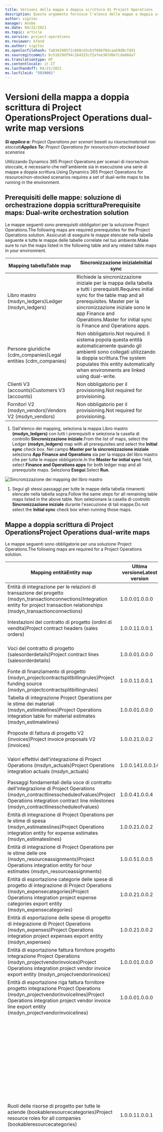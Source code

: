 ```yaml
---
title: Versioni della mappa a doppia scrittura di Project Operations
description: Questo argomento fornisce l'elenco delle mappe a doppia scrittura richieste per Dynamics 365 Project Operations.
author: sigitac
manager: Annbe
ms.date: 04/22/2021
ms.topic: article
ms.service: project-operations
ms.reviewer: kfend
ms.author: sigitac
ms.openlocfilehash: fa0342985f2c860cd3cb3f686f0dcaa59d8cfd41
ms.sourcegitcommit: bc51629df94c164325cf2afee387d0e7cda66da7
ms.translationtype: HT
ms.contentlocale: it-IT
ms.lasthandoff: 04/23/2021
ms.locfileid: "5939001"
---
```

# <a name="project-operations-dual-write-map-versions"></a><span data-ttu-id="e040f-103">Versioni della mappa a doppia scrittura di Project Operations</span><span class="sxs-lookup"><span data-stu-id="e040f-103">Project Operations dual-write map versions</span></span>

<span data-ttu-id="e040f-104">_**Si applica a:** Project Operations per scenari basati su risorse/materiali non stoccati_</span><span class="sxs-lookup"><span data-stu-id="e040f-104">_**Applies To:** Project Operations for resource/non-stocked based scenarios_</span></span>

<span data-ttu-id="e040f-105">Utilizzando Dynamics 365 Project Operations per scenari di risorse/non stoccate, è necessario che nell'ambiente sia in esecuzione una serie di mappe a doppia scrittura.</span><span class="sxs-lookup"><span data-stu-id="e040f-105">Using Dynamics 365 Project Operations for resource/non-stocked scenarios requires a set of dual-write maps to be running in the environment.</span></span> 

## <a name="prerequisite-maps-dual-write-orchestration-solution"></a><span data-ttu-id="e040f-106">Prerequisiti delle mappe: soluzione di orchestrazione doppia scrittura</span><span class="sxs-lookup"><span data-stu-id="e040f-106">Prerequisite maps: Dual-write orchestration solution</span></span>

<span data-ttu-id="e040f-107">Le mappe seguenti sono prerequisiti obbligatori per la soluzione Project Operations.</span><span class="sxs-lookup"><span data-stu-id="e040f-107">The following maps are required prerequisites for the Project Operations solution.</span></span> <span data-ttu-id="e040f-108">Assicurati di eseguire le mappe elencate nella tabella seguente e tutte le mappe delle tabelle correlate nel tuo ambiente.</span><span class="sxs-lookup"><span data-stu-id="e040f-108">Make sure to run the maps listed in the following table and any related table maps in your environment.</span></span>

| <span data-ttu-id="e040f-109">Mapping tabella</span><span class="sxs-lookup"><span data-stu-id="e040f-109">Table map</span></span> | <span data-ttu-id="e040f-110">Sincronizzazione iniziale</span><span class="sxs-lookup"><span data-stu-id="e040f-110">Initial sync</span></span> |
| --- | --- |
| <span data-ttu-id="e040f-111">Libro mastro (msdyn_ledgers)</span><span class="sxs-lookup"><span data-stu-id="e040f-111">Ledger (msdyn_ledgers)</span></span> | <span data-ttu-id="e040f-112">Richiede la sincronizzazione iniziale per la mappa della tabella e tutti i prerequisiti.</span><span class="sxs-lookup"><span data-stu-id="e040f-112">Requires initial sync for the table map and all prerequisites.</span></span> <span data-ttu-id="e040f-113">Master per la sincronizzazione iniziale sono le app Finance and Operations.</span><span class="sxs-lookup"><span data-stu-id="e040f-113">Master for initial sync is Finance and Operations apps.</span></span> |
| <span data-ttu-id="e040f-114">Persone giuridiche (cdm_companies)</span><span class="sxs-lookup"><span data-stu-id="e040f-114">Legal entities (cdm_companies)</span></span> | <span data-ttu-id="e040f-115">Non obbligatorio.</span><span class="sxs-lookup"><span data-stu-id="e040f-115">Not required.</span></span> <span data-ttu-id="e040f-116">Il sistema popola questa entità automaticamente quando gli ambienti sono collegati utilizzando la doppia scrittura.</span><span class="sxs-lookup"><span data-stu-id="e040f-116">The system populates this entity automatically when environments are linked using dual-write.</span></span> |
| <span data-ttu-id="e040f-117">Clienti V3 (accounts)</span><span class="sxs-lookup"><span data-stu-id="e040f-117">Customers V3 (accounts)</span></span> | <span data-ttu-id="e040f-118">Non obbligatorio per il provisioning.</span><span class="sxs-lookup"><span data-stu-id="e040f-118">Not required for provisioning.</span></span> |
| <span data-ttu-id="e040f-119">Fornitori V2 (msdyn_vendors)</span><span class="sxs-lookup"><span data-stu-id="e040f-119">Vendors V2 (msdyn_vendors)</span></span> | <span data-ttu-id="e040f-120">Non obbligatorio per il provisioning.</span><span class="sxs-lookup"><span data-stu-id="e040f-120">Not required for provisioning.</span></span> |

1. <span data-ttu-id="e040f-121">Dall'elenco dei mapping, seleziona la mappa Libro mastro **(msdyn\_ledgers)** con tutti i prerequisiti e seleziona la casella di controllo **Sincronizzazione iniziale**.</span><span class="sxs-lookup"><span data-stu-id="e040f-121">From the list of maps, select the Ledger **(msdyn\_ledgers)** map with all prerequisites and select the **Initial sync** check box.</span></span> <span data-ttu-id="e040f-122">Nel campo **Master per la sincronizzazione iniziale** seleziona **App Finance and Operations** sia per la mappa del libro mastro che per tutte le mappe obbligatorie.</span><span class="sxs-lookup"><span data-stu-id="e040f-122">In the **Master for initial sync** field, select **Finance and Operations apps** for both ledger map and all prerequisite maps.</span></span> <span data-ttu-id="e040f-123">Seleziona **Esegui**.</span><span class="sxs-lookup"><span data-stu-id="e040f-123">Select **Run**.</span></span>

![Sincronizzazione dei mapping del libro mastro](media/DW6.png)

1. <span data-ttu-id="e040f-125">Segui gli stessi passaggi per tutte le mappe della tabella rimanenti elencate nella tabella sopra.</span><span class="sxs-lookup"><span data-stu-id="e040f-125">Follow the same steps for all remaining table maps listed in the above table.</span></span> <span data-ttu-id="e040f-126">Non selezionare la casella di controllo **Sincronizzazione iniziale** durante l'esecuzione di tali mappe.</span><span class="sxs-lookup"><span data-stu-id="e040f-126">Do not select the **Initial sync** check box when running those maps.</span></span>

## <a name="project-operations-dual-write-maps"></a><span data-ttu-id="e040f-127">Mappe a doppia scrittura di Project Operations</span><span class="sxs-lookup"><span data-stu-id="e040f-127">Project Operations dual-write maps</span></span>

<span data-ttu-id="e040f-128">Le mappe seguenti sono obbligatorie per una soluzione Project Operations.</span><span class="sxs-lookup"><span data-stu-id="e040f-128">The following maps are required for a Project Operations solution.</span></span>

| <span data-ttu-id="e040f-129">**Mapping entità**</span><span class="sxs-lookup"><span data-stu-id="e040f-129">**Entity map**</span></span> | <span data-ttu-id="e040f-130">**Ultima versione**</span><span class="sxs-lookup"><span data-stu-id="e040f-130">**Latest version**</span></span> | <span data-ttu-id="e040f-131">**Sincronizzazione iniziale**</span><span class="sxs-lookup"><span data-stu-id="e040f-131">**Initial sync**</span></span> |
| --- | --- | --- |
| <span data-ttu-id="e040f-132">Entità di integrazione per le relazioni di transazione del progetto (msdyn\_transactionconnections)</span><span class="sxs-lookup"><span data-stu-id="e040f-132">Integration entity for project transaction relationships (msdyn\_transactionconnections)</span></span> | <span data-ttu-id="e040f-133">1.0.0.0</span><span class="sxs-lookup"><span data-stu-id="e040f-133">1.0.0.0</span></span> | <span data-ttu-id="e040f-134">Non obbligatorio per il provisioning.</span><span class="sxs-lookup"><span data-stu-id="e040f-134">Not required for provisioning.</span></span> |
| <span data-ttu-id="e040f-135">Intestazioni del contratto di progetto (ordini di vendita)</span><span class="sxs-lookup"><span data-stu-id="e040f-135">Project contract headers (sales orders)</span></span> | <span data-ttu-id="e040f-136">1.0.0.1</span><span class="sxs-lookup"><span data-stu-id="e040f-136">1.0.0.1</span></span> | <span data-ttu-id="e040f-137">Non obbligatorio per il provisioning.</span><span class="sxs-lookup"><span data-stu-id="e040f-137">Not required for provisioning.</span></span> |
| <span data-ttu-id="e040f-138">Voci del contratto di progetto (salesorderdetails)</span><span class="sxs-lookup"><span data-stu-id="e040f-138">Project contract lines (salesorderdetails)</span></span> | <span data-ttu-id="e040f-139">1.0.0.0</span><span class="sxs-lookup"><span data-stu-id="e040f-139">1.0.0.0</span></span> | <span data-ttu-id="e040f-140">Non obbligatorio per il provisioning.</span><span class="sxs-lookup"><span data-stu-id="e040f-140">Not required for provisioning.</span></span> |
| <span data-ttu-id="e040f-141">Fonte di finanziamento di progetto (msdyn_projectcontractsplitbillingrules)</span><span class="sxs-lookup"><span data-stu-id="e040f-141">Project funding source (msdyn_projectcontractsplitbillingrules)</span></span> | <span data-ttu-id="e040f-142">1.0.0.1</span><span class="sxs-lookup"><span data-stu-id="e040f-142">1.0.0.1</span></span> | <span data-ttu-id="e040f-143">Non obbligatorio per il provisioning.</span><span class="sxs-lookup"><span data-stu-id="e040f-143">Not required for provisioning.</span></span> |
| <span data-ttu-id="e040f-144">Tabella di integrazione Project Operations per le stime dei materiali (msdyn\_estimatelines)</span><span class="sxs-lookup"><span data-stu-id="e040f-144">Project Operations integration table for material estimates (msdyn\_estimatelines)</span></span> | <span data-ttu-id="e040f-145">1.0.0.0</span><span class="sxs-lookup"><span data-stu-id="e040f-145">1.0.0.0</span></span> | <span data-ttu-id="e040f-146">Non obbligatorio per il provisioning.</span><span class="sxs-lookup"><span data-stu-id="e040f-146">Not required for provisioning.</span></span> |
| <span data-ttu-id="e040f-147">Proposte di fattura di progetto V2 (invoices)</span><span class="sxs-lookup"><span data-stu-id="e040f-147">Project invoice proposals V2 (invoices)</span></span> | <span data-ttu-id="e040f-148">1.0.0.2</span><span class="sxs-lookup"><span data-stu-id="e040f-148">1.0.0.2</span></span> | <span data-ttu-id="e040f-149">Non obbligatorio per il provisioning.</span><span class="sxs-lookup"><span data-stu-id="e040f-149">Not required for provisioning.</span></span> |
| <span data-ttu-id="e040f-150">Valori effettivi dell'integrazione di Project Operations (msdyn_actuals)</span><span class="sxs-lookup"><span data-stu-id="e040f-150">Project Operations integration actuals (msdyn_actuals)</span></span> | <span data-ttu-id="e040f-151">1.0.0.14</span><span class="sxs-lookup"><span data-stu-id="e040f-151">1.0.0.14</span></span> | <span data-ttu-id="e040f-152">Non obbligatorio per il provisioning.</span><span class="sxs-lookup"><span data-stu-id="e040f-152">Not required for provisioning.</span></span> |
| <span data-ttu-id="e040f-153">Passaggi fondamentali della voce di contratto dell'integrazione di Project Operations (msdyn_contractlinesscheduleofvalues)</span><span class="sxs-lookup"><span data-stu-id="e040f-153">Project Operations integration contract line milestones (msdyn_contractlinesscheduleofvalues)</span></span> | <span data-ttu-id="e040f-154">1.0.0.4</span><span class="sxs-lookup"><span data-stu-id="e040f-154">1.0.0.4</span></span> | <span data-ttu-id="e040f-155">Non obbligatorio per il provisioning.</span><span class="sxs-lookup"><span data-stu-id="e040f-155">Not required for provisioning.</span></span> |
| <span data-ttu-id="e040f-156">Entità di integrazione di Project Operations per le stime di spesa (msdyn_estimateslines)</span><span class="sxs-lookup"><span data-stu-id="e040f-156">Project Operations integration entity for expense estimates (msdyn_estimateslines)</span></span> | <span data-ttu-id="e040f-157">1.0.0.2</span><span class="sxs-lookup"><span data-stu-id="e040f-157">1.0.0.2</span></span> | <span data-ttu-id="e040f-158">Non obbligatorio per il provisioning.</span><span class="sxs-lookup"><span data-stu-id="e040f-158">Not required for provisioning.</span></span> |
| <span data-ttu-id="e040f-159">Entità di integrazione di Project Operations per le stime delle ore (msdyn_resourceassignments)</span><span class="sxs-lookup"><span data-stu-id="e040f-159">Project Operations integration entity for hour estimates (msdyn_resourceassignments)</span></span> | <span data-ttu-id="e040f-160">1.0.0.5</span><span class="sxs-lookup"><span data-stu-id="e040f-160">1.0.0.5</span></span> | <span data-ttu-id="e040f-161">Non obbligatorio per il provisioning.</span><span class="sxs-lookup"><span data-stu-id="e040f-161">Not required for provisioning.</span></span> |
| <span data-ttu-id="e040f-162">Entità di esportazione categorie delle spese di progetto di integrazione di Project Operations (msdyn_expensecategories)</span><span class="sxs-lookup"><span data-stu-id="e040f-162">Project Operations integration project expense categories export entity (msdyn_expensecategories)</span></span> | <span data-ttu-id="e040f-163">1.0.0.2</span><span class="sxs-lookup"><span data-stu-id="e040f-163">1.0.0.2</span></span> | <span data-ttu-id="e040f-164">Non obbligatorio per il provisioning.</span><span class="sxs-lookup"><span data-stu-id="e040f-164">Not required for provisioning.</span></span> |
| <span data-ttu-id="e040f-165">Entità di esportazione delle spese di progetto di integrazione di Project Operations (msdyn_expenses)</span><span class="sxs-lookup"><span data-stu-id="e040f-165">Project Operations integration project expenses export entity (msdyn_expenses)</span></span> | <span data-ttu-id="e040f-166">1.0.0.2</span><span class="sxs-lookup"><span data-stu-id="e040f-166">1.0.0.2</span></span> | <span data-ttu-id="e040f-167">Non obbligatorio per il provisioning.</span><span class="sxs-lookup"><span data-stu-id="e040f-167">Not required for provisioning.</span></span> |
| <span data-ttu-id="e040f-168">Entità di esportazione fattura fornitore progetto integrazione Project Operations (msdyn_projectvendorinvoices)</span><span class="sxs-lookup"><span data-stu-id="e040f-168">Project Operations integration project vendor invoice export entity (msdyn_projectvendorinvoices)</span></span> | <span data-ttu-id="e040f-169">1.0.0.0</span><span class="sxs-lookup"><span data-stu-id="e040f-169">1.0.0.0</span></span> | <span data-ttu-id="e040f-170">Non obbligatorio per il provisioning.</span><span class="sxs-lookup"><span data-stu-id="e040f-170">Not required for provisioning.</span></span> |
| <span data-ttu-id="e040f-171">Entità di esportazione riga fattura fornitore progetto integrazione Project Operations (msdyn_projectvendorinvoicelines)</span><span class="sxs-lookup"><span data-stu-id="e040f-171">Project Operations integration project vendor invoice line export entity (msdyn_projectvendorinvoicelines)</span></span> | <span data-ttu-id="e040f-172">1.0.0.0</span><span class="sxs-lookup"><span data-stu-id="e040f-172">1.0.0.0</span></span> | <span data-ttu-id="e040f-173">Non obbligatorio per il provisioning.</span><span class="sxs-lookup"><span data-stu-id="e040f-173">Not required for provisioning.</span></span> |
| <span data-ttu-id="e040f-174">Ruoli delle risorse di progetto per tutte le aziende (bookableresourcecategories)</span><span class="sxs-lookup"><span data-stu-id="e040f-174">Project resource roles for all companies (bookableresourcecategories)</span></span> | <span data-ttu-id="e040f-175">1.0.0.1</span><span class="sxs-lookup"><span data-stu-id="e040f-175">1.0.0.1</span></span> | <span data-ttu-id="e040f-176">Richiede una sincronizzazione iniziale per la mappa della tabella per sincronizzare i ruoli delle risorse del responsabile di progetto e del membro del team che sono popolati nell'ambiente Dynamics 365 Dataverse durante il provisioning.</span><span class="sxs-lookup"><span data-stu-id="e040f-176">Requires an initial sync for the table map to synchronize the Project Manager and Team member resource roles that are populated in the Dynamics 365 Dataverse environment during provisioning.</span></span> <span data-ttu-id="e040f-177">Dataverse è la fonte principale per la sincronizzazione iniziale.</span><span class="sxs-lookup"><span data-stu-id="e040f-177">Dataverse is the main source for the initial synchronization.</span></span> |
| <span data-ttu-id="e040f-178">Attività di progetto (msdyn_projecttasks)</span><span class="sxs-lookup"><span data-stu-id="e040f-178">Project tasks (msdyn_projecttasks)</span></span> | <span data-ttu-id="e040f-179">1.0.0.4</span><span class="sxs-lookup"><span data-stu-id="e040f-179">1.0.0.4</span></span> | <span data-ttu-id="e040f-180">Non obbligatorio per il provisioning.</span><span class="sxs-lookup"><span data-stu-id="e040f-180">Not required for provisioning.</span></span> |
| <span data-ttu-id="e040f-181">Categorie di transazione di progetto (msdyn_transactioncategories)</span><span class="sxs-lookup"><span data-stu-id="e040f-181">Project transaction categories (msdyn_transactioncategories)</span></span> | <span data-ttu-id="e040f-182">1.0.0.0</span><span class="sxs-lookup"><span data-stu-id="e040f-182">1.0.0.0</span></span> | <span data-ttu-id="e040f-183">Non obbligatorio per il provisioning.</span><span class="sxs-lookup"><span data-stu-id="e040f-183">Not required for provisioning.</span></span> |
| <span data-ttu-id="e040f-184">Progetti V2 (msdyn_projects)</span><span class="sxs-lookup"><span data-stu-id="e040f-184">Projects V2 (msdyn_projects)</span></span> | <span data-ttu-id="e040f-185">1.0.0.1</span><span class="sxs-lookup"><span data-stu-id="e040f-185">1.0.0.1</span></span> | <span data-ttu-id="e040f-186">Non obbligatorio per il provisioning.</span><span class="sxs-lookup"><span data-stu-id="e040f-186">Not required for provisioning.</span></span> |

<span data-ttu-id="e040f-187">Completa i seguenti passaggi per eseguire le mappe elencate.</span><span class="sxs-lookup"><span data-stu-id="e040f-187">Complete the following steps to run the listed maps.</span></span>

1. <span data-ttu-id="e040f-188">Abilita i ruoli delle risorse di progetto per la mappa della tabella **Tutte le società (bookableresourcecategories)** poiché questa mappa richiede la sincronizzazione iniziale. Nel campo **Master per la sincronizzazione iniziale** seleziona **Common Data Service**.</span><span class="sxs-lookup"><span data-stu-id="e040f-188">Enable the Project resource roles for **all companies (bookableresourcecategories)** table map as this map requires the initial sync. In the **Master for initial sync** field, select **Common data service**.</span></span> 

 ![Sincronizzazione della mappa della tabella dei ruoli di risorse](media/6ResourceInitialSync.jpg)

 <span data-ttu-id="e040f-190">Attendi fino a quando lo stato della mappa è **In esecuzione** prima di passare alla fase successiva.</span><span class="sxs-lookup"><span data-stu-id="e040f-190">Wait until the status of the map is **Running** before you move to the next step.</span></span>

2. <span data-ttu-id="e040f-191">Seleziona tutte le mappe obbligatorie rimanenti.</span><span class="sxs-lookup"><span data-stu-id="e040f-191">Select all of the remaining required maps.</span></span> <span data-ttu-id="e040f-192">Puoi filtrarle nell'elenco delle mappe a doppia scrittura utilizzando la parola chiave **Progetto** nella ricerca nell'angolo in alto a destra.</span><span class="sxs-lookup"><span data-stu-id="e040f-192">You can filter them in the dual-write map list using the keyword, **Project** in search in the upper-right corner.</span></span> <span data-ttu-id="e040f-193">È possibile selezionare tutte le mappe e quindi eseguirle.</span><span class="sxs-lookup"><span data-stu-id="e040f-193">You can multi-select all maps and then run.</span></span> <span data-ttu-id="e040f-194">Per ulteriori informazioni, vedi [Gestire più mappe di tabelle](/dynamics365/fin-ops-core/dev-itpro/data-entities/dual-write/multiple-entity-maps).</span><span class="sxs-lookup"><span data-stu-id="e040f-194">For more information, see [Manage multiple table maps](/dynamics365/fin-ops-core/dev-itpro/data-entities/dual-write/multiple-entity-maps).</span></span> <span data-ttu-id="e040f-195">Assicurati di abilitare ed eseguire anche le mappe di entità correlate.</span><span class="sxs-lookup"><span data-stu-id="e040f-195">Make sure to also enable and run related entity maps.</span></span>

### <a name="project-operations-dual-write-map-versions"></a><span data-ttu-id="e040f-196">Versioni della mappa a doppia scrittura di Project Operations</span><span class="sxs-lookup"><span data-stu-id="e040f-196">Project Operations dual-write map versions</span></span>

<span data-ttu-id="e040f-197">Esegui sempre l'ultima versione della mappa nel tuo ambiente.</span><span class="sxs-lookup"><span data-stu-id="e040f-197">Always run the latest version of the map in your environment.</span></span> <span data-ttu-id="e040f-198">Alcune funzionalità e capacità potrebbero non funzionare correttamente se esiste una delle seguenti condizioni:</span><span class="sxs-lookup"><span data-stu-id="e040f-198">Certain features and capabilities might not work correctly if any of the following conditions exist:</span></span>

- <span data-ttu-id="e040f-199">Una mappa non è attivata.</span><span class="sxs-lookup"><span data-stu-id="e040f-199">A map isn't activated.</span></span>
- <span data-ttu-id="e040f-200">L'ultima versione della mappa non è attivata.</span><span class="sxs-lookup"><span data-stu-id="e040f-200">The latest version of the map isn't activated.</span></span> 
- <span data-ttu-id="e040f-201">Le mappe di tabella correlate non sono attivate.</span><span class="sxs-lookup"><span data-stu-id="e040f-201">Related table maps aren't activated.</span></span>

<span data-ttu-id="e040f-202">Puoi vedere la versione attiva della mappa nella colonna **Versione** della pagina **Doppia scrittura**.</span><span class="sxs-lookup"><span data-stu-id="e040f-202">You can view the active version of the map in the **Version** column on the **Dual-write** page.</span></span> <span data-ttu-id="e040f-203">Puoi attivare una nuova versione della mappa selezionando **Versioni mappa tabella** e quindi selezionando l'ultima versione e salvando la versione selezionata.</span><span class="sxs-lookup"><span data-stu-id="e040f-203">You can activate a new version of the map by selecting **Table map versions**, selecting the latest version, and then saving the selected version.</span></span> <span data-ttu-id="e040f-204">Se hai personalizzato una mappa di tabella predefinita, dovrai riapplicare le modifiche.</span><span class="sxs-lookup"><span data-stu-id="e040f-204">If you have customized an out-of-the-box table map, you will need reapply the changes.</span></span> <span data-ttu-id="e040f-205">Per ulteriori informazioni, vedi [Gestione del ciclo di vita di un'applicazione](/dynamics365/fin-ops-core/dev-itpro/data-entities/dual-write/app-lifecycle-management).</span><span class="sxs-lookup"><span data-stu-id="e040f-205">For more information, see [Application lifecycle management](/dynamics365/fin-ops-core/dev-itpro/data-entities/dual-write/app-lifecycle-management).</span></span>
